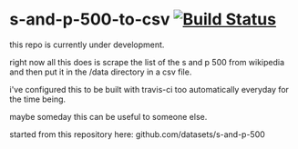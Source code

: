 
# s-and-p-500-to-csv [![Build Status](https://travis-ci.com/flynneva/s-and-p-500-to-csv.svg?branch=master)](https://travis-ci.com/flynneva/s-and-p-500-to-csv)
this repo is currently under development.

right now all this does is scrape the list of the s and p 500 from wikipedia and then put it in the /data directory in a csv file.

i've configured this to be built with travis-ci too automatically everyday for the time being.

maybe someday this can be useful to someone else.

started from this repository here: github.com/datasets/s-and-p-500

